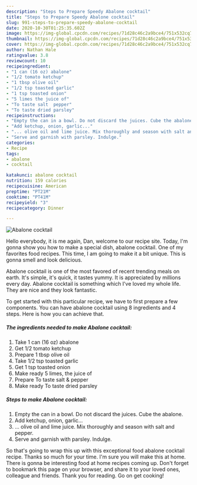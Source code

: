 ```yaml
---
description: "Steps to Prepare Speedy Abalone cocktail"
title: "Steps to Prepare Speedy Abalone cocktail"
slug: 991-steps-to-prepare-speedy-abalone-cocktail
date: 2020-10-30T01:25:35.602Z
image: https://img-global.cpcdn.com/recipes/71d28c46c2a9bce4/751x532cq70/abalone-cocktail-recipe-main-photo.jpg
thumbnail: https://img-global.cpcdn.com/recipes/71d28c46c2a9bce4/751x532cq70/abalone-cocktail-recipe-main-photo.jpg
cover: https://img-global.cpcdn.com/recipes/71d28c46c2a9bce4/751x532cq70/abalone-cocktail-recipe-main-photo.jpg
author: Nathan Hale
ratingvalue: 3.8
reviewcount: 10
recipeingredient:
- "1 can (16 oz) abalone"
- "1/2 tomato ketchup"
- "1 tbsp olive oil"
- "1/2 tsp toasted garlic"
- "1 tsp toasted onion"
- "5 limes the juice of"
- "To taste salt  pepper"
- "To taste dried parsley"
recipeinstructions:
- "Empty the can in a bowl. Do not discard the juices. Cube the abalone."
- "Add ketchup, onion, garlic..."
- "... olive oil and lime juice. Mix thoroughly and season with salt and pepper."
- "Serve and garnish with parsley. Indulge."
categories:
- Recipe
tags:
- abalone
- cocktail

katakunci: abalone cocktail 
nutrition: 159 calories
recipecuisine: American
preptime: "PT21M"
cooktime: "PT41M"
recipeyield: "3"
recipecategory: Dinner

---
```



![Abalone cocktail](https://img-global.cpcdn.com/recipes/71d28c46c2a9bce4/751x532cq70/abalone-cocktail-recipe-main-photo.jpg)

Hello everybody, it is me again, Dan, welcome to our recipe site. Today, I'm gonna show you how to make a special dish, abalone cocktail. One of my favorites food recipes. This time, I am going to make it a bit unique. This is gonna smell and look delicious.



Abalone cocktail is one of the most favored of recent trending meals on earth. It's simple, it's quick, it tastes yummy. It is appreciated by millions every day. Abalone cocktail is something which I've loved my whole life. They are nice and they look fantastic.


To get started with this particular recipe, we have to first prepare a few components. You can have abalone cocktail using 8 ingredients and 4 steps. Here is how you can achieve that.

<!--inarticleads1-->

##### The ingredients needed to make Abalone cocktail:

1. Take 1 can (16 oz) abalone
1. Get 1/2 tomato ketchup
1. Prepare 1 tbsp olive oil
1. Take 1/2 tsp toasted garlic
1. Get 1 tsp toasted onion
1. Make ready 5 limes, the juice of
1. Prepare To taste salt &amp; pepper
1. Make ready To taste dried parsley




<!--inarticleads2-->

##### Steps to make Abalone cocktail:

1. Empty the can in a bowl. Do not discard the juices. Cube the abalone.
1. Add ketchup, onion, garlic...
1. ... olive oil and lime juice. Mix thoroughly and season with salt and pepper.
1. Serve and garnish with parsley. Indulge.




So that's going to wrap this up with this exceptional food abalone cocktail recipe. Thanks so much for your time. I'm sure you will make this at home. There is gonna be interesting food at home recipes coming up. Don't forget to bookmark this page on your browser, and share it to your loved ones, colleague and friends. Thank you for reading. Go on get cooking!
